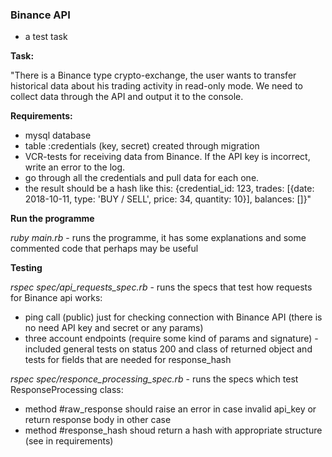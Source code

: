 ### Binance API
- a test task 

__Task:__

"There is a Binance type crypto-exchange, the user wants to transfer historical data about his trading activity in read-only mode. We need to collect data through the API and output it to the console.

__Requirements:__
- mysql database
- table :credentials (key, secret) created through migration
- VCR-tests for receiving data from Binance. If the API key is incorrect, write an error to the log.
- go through all the credentials and pull data for each one.
- the result should be a hash like this:
{credential_id: 123, trades: [{date: 2018-10-11, type: 'BUY / SELL', price: 34, quantity: 10}], balances: []}"


__Run the programme__

_ruby main.rb_ - runs the programme, it has some explanations and some commented code that perhaps may be useful


__Testing__

_rspec spec/api_requests_spec.rb_ - runs the specs that test how requests for Binance api works:
- ping call (public) just for checking connection with Binance API (there is no need API key and secret or any params)
- three account endpoints (require some kind of params and signature) - included general tests on status 200 and class of returned object and tests for fields that are needed for response_hash

_rspec spec/responce_processing_spec.rb_ - runs the specs which test ResponseProcessing class:
- method #raw_response should raise an error in case invalid api_key or return response body in other case
- method #response_hash shoud return a hash with appropriate structure (see in requirements)
